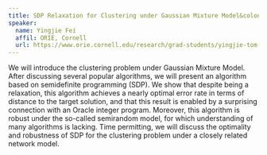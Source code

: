 ```yaml
---
title: SDP Relaxation for Clustering under Gaussian Mixture Model&colon; Hidden Integrality, Optimality and Robustness 
speaker:
  name: Yingjie Fei
  affil: ORIE, Cornell
  url: https://www.orie.cornell.edu/research/grad-students/yingjie-tom-fei
---
```


We will introduce the clustering problem under Gaussian Mixture Model. After discussing several popular algorithms, we will present an algorithm based on semidefinite programming (SDP). We show that despite being a relaxation, this algorithm achieves a nearly optimal error rate in terms of distance to the target solution, and that this result is enabled by a surprising connection with an Oracle integer program. Moreover, this algorithm is robust under the so-called semirandom model, for which understanding of many algorithms is lacking. Time permitting, we will discuss the optimality and robustness of SDP for the clustering problem under a closely related network model.

